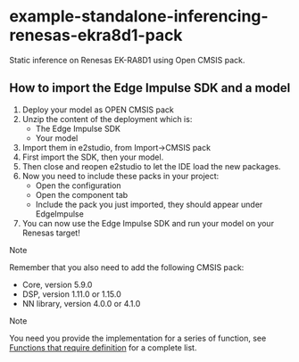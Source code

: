 # example-standalone-inferencing-renesas-ekra8d1-pack

Static inference on Renesas EK-RA8D1 using Open CMSIS pack.

## How to import the Edge Impulse SDK and a model

1. Deploy your model as OPEN CMSIS pack
2. Unzip the content of the deployment which is:
    - The Edge Impulse SDK
    - Your model
3. Import them in e2studio, from Import→CMSIS pack
4. First import the SDK, then your model.
5. Then close and reopen e2studio to let the IDE load the new packages.
6. Now you need to include these packs in your project:
    - Open the configuration
    - Open the component tab
    - Include the pack you just imported, they should appear under EdgeImpulse
7. You can now use the Edge Impulse SDK and run your model on your Renesas target!

> [!NOTE]
> Remember that you also need to add the following CMSIS pack:
> - Core, version 5.9.0
> - DSP,  version 1.11.0 or 1.15.0
> - NN library, version 4.0.0 or 4.1.0

> [!NOTE]
> You need you provide the implementation for a series of function, see [Functions that require definition](https://docs.edgeimpulse.com/docs/run-inference/cpp-library/deploy-your-model-as-a-c-library#functions-that-require-definition) for a complete list.
